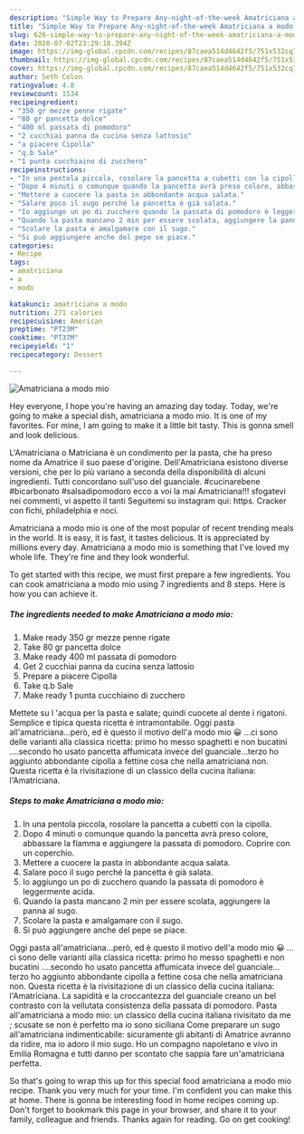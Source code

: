```yaml
---
description: "Simple Way to Prepare Any-night-of-the-week Amatriciana a modo mio"
title: "Simple Way to Prepare Any-night-of-the-week Amatriciana a modo mio"
slug: 626-simple-way-to-prepare-any-night-of-the-week-amatriciana-a-modo-mio
date: 2020-07-02T23:29:18.394Z
image: https://img-global.cpcdn.com/recipes/87caea514d4642f5/751x532cq70/amatriciana-a-modo-mio-recipe-main-photo.jpg
thumbnail: https://img-global.cpcdn.com/recipes/87caea514d4642f5/751x532cq70/amatriciana-a-modo-mio-recipe-main-photo.jpg
cover: https://img-global.cpcdn.com/recipes/87caea514d4642f5/751x532cq70/amatriciana-a-modo-mio-recipe-main-photo.jpg
author: Seth Colon
ratingvalue: 4.8
reviewcount: 1534
recipeingredient:
- "350 gr mezze penne rigate"
- "80 gr pancetta dolce"
- "400 ml passata di pomodoro"
- "2 cucchiai panna da cucina senza lattosio"
- "a piacere Cipolla"
- "q.b Sale"
- "1 punta cucchiaino di zucchero"
recipeinstructions:
- "In una pentola piccola, rosolare la pancetta a cubetti con la cipolla."
- "Dopo 4 minuti o comunque quando la pancetta avrà preso colore, abbassare la fiamma e aggiungere la passata di pomodoro. Coprire con un coperchio."
- "Mettere a cuocere la pasta in abbondante acqua salata."
- "Salare poco il sugo perché la pancetta è già salata."
- "Io aggiungo un po di zucchero quando la passata di pomodoro è leggermente acida."
- "Quando la pasta mancano 2 min per essere scolata, aggiungere la panna al sugo."
- "Scolare la pasta e amalgamare con il sugo."
- "Si può aggiungere anche del pepe se piace."
categories:
- Recipe
tags:
- amatriciana
- a
- modo

katakunci: amatriciana a modo 
nutrition: 271 calories
recipecuisine: American
preptime: "PT23M"
cooktime: "PT37M"
recipeyield: "1"
recipecategory: Dessert

---
```



![Amatriciana a modo mio](https://img-global.cpcdn.com/recipes/87caea514d4642f5/751x532cq70/amatriciana-a-modo-mio-recipe-main-photo.jpg)

Hey everyone, I hope you're having an amazing day today. Today, we're going to make a special dish, amatriciana a modo mio. It is one of my favorites. For mine, I am going to make it a little bit tasty. This is gonna smell and look delicious.

L&#39;Amatriciana o Matriciana è un condimento per la pasta, che ha preso nome da Amatrice il suo paese d&#39;origine. Dell&#39;Amatriciana esistono diverse versioni, che per lo più variano a seconda della disponibilità di alcuni ingredienti. Tutti concordano sull&#39;uso del guanciale. #cucinarebene #bicarbonato #salsadipomodoro ecco a voi la mai Amatriciana!!! sfogatevi nei commenti, vi aspetto il tanti Seguitemi su instagram qui: https. Cracker con fichi, philadelphia e noci.

Amatriciana a modo mio is one of the most popular of recent trending meals in the world. It is easy, it is fast, it tastes delicious. It is appreciated by millions every day. Amatriciana a modo mio is something that I've loved my whole life. They're fine and they look wonderful.


To get started with this recipe, we must first prepare a few ingredients. You can cook amatriciana a modo mio using 7 ingredients and 8 steps. Here is how you can achieve it.

<!--inarticleads1-->

##### The ingredients needed to make Amatriciana a modo mio:

1. Make ready 350 gr mezze penne rigate
1. Take 80 gr pancetta dolce
1. Make ready 400 ml passata di pomodoro
1. Get 2 cucchiai panna da cucina senza lattosio
1. Prepare a piacere Cipolla
1. Take q.b Sale
1. Make ready 1 punta cucchiaino di zucchero


Mettete su l &#39;acqua per la pasta e salate; quindi cuocete al dente i rigatoni. Semplice e tipica questa ricetta è intramontabile. Oggi pasta all&#39;amatriciana…però, ed è questo il motivo dell&#39;a modo mio 😀 …ci sono delle varianti alla classica ricetta: primo ho messo spaghetti e non bucatini ….secondo ho usato pancetta affumicata invece del guanciale…terzo ho aggiunto abbondante cipolla a fettine cosa che nella amatriciana non. Questa ricetta è la rivisitazione di un classico della cucina italiana: l&#39;Amatriciana. 

<!--inarticleads2-->

##### Steps to make Amatriciana a modo mio:

1. In una pentola piccola, rosolare la pancetta a cubetti con la cipolla.
1. Dopo 4 minuti o comunque quando la pancetta avrà preso colore, abbassare la fiamma e aggiungere la passata di pomodoro. Coprire con un coperchio.
1. Mettere a cuocere la pasta in abbondante acqua salata.
1. Salare poco il sugo perché la pancetta è già salata.
1. Io aggiungo un po di zucchero quando la passata di pomodoro è leggermente acida.
1. Quando la pasta mancano 2 min per essere scolata, aggiungere la panna al sugo.
1. Scolare la pasta e amalgamare con il sugo.
1. Si può aggiungere anche del pepe se piace.


Oggi pasta all&#39;amatriciana…però, ed è questo il motivo dell&#39;a modo mio 😀 …ci sono delle varianti alla classica ricetta: primo ho messo spaghetti e non bucatini ….secondo ho usato pancetta affumicata invece del guanciale…terzo ho aggiunto abbondante cipolla a fettine cosa che nella amatriciana non. Questa ricetta è la rivisitazione di un classico della cucina italiana: l&#39;Amatriciana. La sapidità e la croccantezza del guanciale creano un bel contrasto con la vellutata consistenza della passata di pomodoro. Pasta all&#39;amatriciana a modo mio: un classico della cucina italiana rivisitato da me ; scusate se non è perfetto ma io sono siciliana  Come preparare un sugo all&#39;amatriciana indimenticabile: sicuramente gli abitanti di Amatrice avranno da ridire, ma io adoro il mio sugo. Ho un compagno napoletano e vivo in Emilia Romagna e tutti danno per scontato che sappia fare un&#39;amatriciana perfetta. 

So that's going to wrap this up for this special food amatriciana a modo mio recipe. Thank you very much for your time. I'm confident you can make this at home. There is gonna be interesting food in home recipes coming up. Don't forget to bookmark this page in your browser, and share it to your family, colleague and friends. Thanks again for reading. Go on get cooking!
